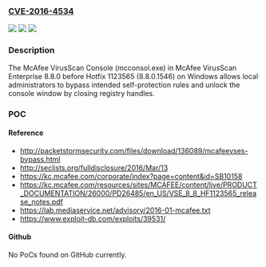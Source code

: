 ### [CVE-2016-4534](https://cve.mitre.org/cgi-bin/cvename.cgi?name=CVE-2016-4534)
![](https://img.shields.io/static/v1?label=Product&message=n%2Fa&color=blue)
![](https://img.shields.io/static/v1?label=Version&message=n%2Fa&color=blue)
![](https://img.shields.io/static/v1?label=Vulnerability&message=n%2Fa&color=brighgreen)

### Description

The McAfee VirusScan Console (mcconsol.exe) in McAfee VirusScan Enterprise 8.8.0 before Hotfix 1123565 (8.8.0.1546) on Windows allows local administrators to bypass intended self-protection rules and unlock the console window by closing registry handles.

### POC

#### Reference
- http://packetstormsecurity.com/files/download/136089/mcafeevses-bypass.html
- http://seclists.org/fulldisclosure/2016/Mar/13
- https://kc.mcafee.com/corporate/index?page=content&id=SB10158
- https://kc.mcafee.com/resources/sites/MCAFEE/content/live/PRODUCT_DOCUMENTATION/26000/PD26485/en_US/VSE_8_8_HF1123565_release_notes.pdf
- https://lab.mediaservice.net/advisory/2016-01-mcafee.txt
- https://www.exploit-db.com/exploits/39531/

#### Github
No PoCs found on GitHub currently.


